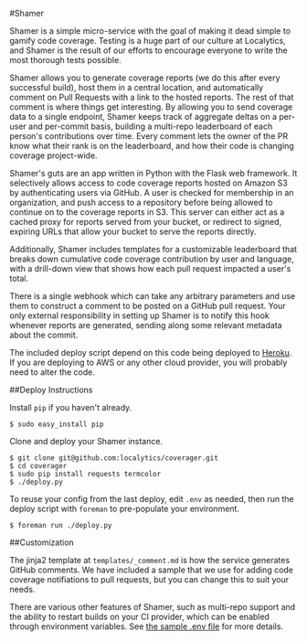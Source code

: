 #Shamer

Shamer is a simple micro-service with the goal of making it dead simple to gamify code coverage. Testing is a huge part of our culture at Localytics, and Shamer is the result of our efforts to encourage everyone to write the most thorough tests possible.

Shamer allows you to generate coverage reports (we do this after every successful build), host them in a central location, and automatically comment on Pull Requests with a link to the hosted reports. The rest of that comment is where things get interesting. By allowing you to send coverage data to a single endpoint, Shamer keeps track of aggregate deltas on a per-user and per-commit basis, building a multi-repo leaderboard of each person's contributions over time. Every comment lets the owner of the PR know what their rank is on the leaderboard, and how their code is changing coverage project-wide.

Shamer's guts are an app written in Python with the Flask web framework. It selectively allows access to code coverage reports hosted on Amazon S3 by authenticating users via GitHub. A user is checked for membership in an organization, and push access to a repository before being allowed to continue on to the coverage reports in S3. This server can either act as a cached proxy for reports served from your bucket, or redirect to signed, expiring URLs that allow your bucket to serve the reports directly.

Additionally, Shamer includes templates for a customizable leaderboard that breaks down cumulative code coverage contribution by user and language, with a drill-down view that shows how each pull request impacted a user's total.

There is a single webhook which can take any arbitrary parameters and use them to construct a comment to be posted on a GitHub pull request. Your only external responsibility in setting up Shamer is to notify this hook whenever reports are generated, sending along some relevant metadata about the commit.

The included deploy script depend on this code being deployed to [Heroku](https://www.heroku.com/). If you are deploying to AWS or any other cloud provider, you will probably need to alter the code.

##Deploy Instructions

Install `pip` if you haven't already.

```
$ sudo easy_install pip
```
Clone and deploy your Shamer instance.

```
$ git clone git@github.com:localytics/coverager.git
$ cd coverager
$ sudo pip install requests termcolor
$ ./deploy.py
```

To reuse your config from the last deploy, edit `.env` as needed, then run the deploy script with `foreman` to pre-populate your environment.
```
$ foreman run ./deploy.py
```
##Customization

The jinja2 template at `templates/_comment.md` is how the service generates GitHub comments. We have included a sample that we use for adding code coverage notifiations to pull requests, but you can change this to suit your needs.

There are various other features of Shamer, such as multi-repo support and the ability to restart builds on your CI provider, which can be enabled through environment variables. See [the sample .env file](./.env.sample) for more details.
